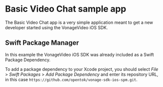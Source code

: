 Basic Video Chat sample app
===========================

The Basic Video Chat app is a very simple application meant to get a new developer
started using the VonageVideo iOS SDK. 

Swift Package Manager
---------------------
In this example the VonageVideo iOS SDK was already included as a Swift Package Dependency.

To add a package dependency to your Xcode project, you should select 
*File* > *Swift Packages* > *Add Package Dependency* and enter its repository URL,
in this case `https://github.com/opentok/vonage-sdk-ios-spm.git`.
